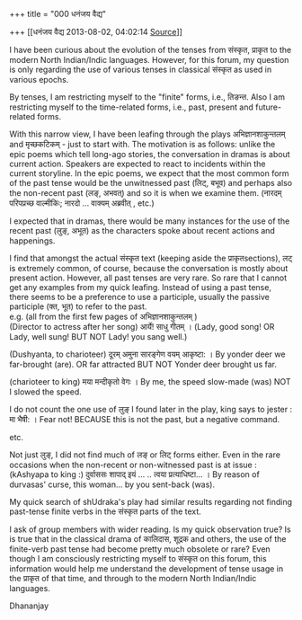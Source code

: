 +++
title = "000 धनंजय वैद्य"

+++
[[धनंजय वैद्य	2013-08-02, 04:02:14 [Source](https://groups.google.com/g/samskrita/c/gDOVBOdgpoQ)]]



I have been curious about the evolution of the tenses from संस्कृत, प्राकृत to the modern North Indian/Indic languages. However, for this forum, my question is only regarding the use of various tenses in classical संस्कृत as used in various epochs.  
  
By tenses, I am restricting myself to the "finite" forms, i.e., तिङन्त. Also I am restricting myself to the time-related forms, i.e., past, present and future-related forms.  
  
With this narrow view, I have been leafing through the plays अभिज्ञानशाकुन्तलम् and मृच्छकटिकम् - just to start with. The motivation is as follows: unlike the epic poems which tell long-ago stories, the conversation in dramas is about current action. Speakers are expected to react to incidents within the current storyline. In the epic poems, we expect that the most common form of the past tense would be the unwitnessed past (लिट्, बभूव) and perhaps also the non-recent past (लङ्, अभवत्) and so it is when we examine them. (नारदम् परिपप्रच्छ वाल्मीकिः; नारदो ... वाक्यम् अब्रवीत् , etc.)  
  
I expected that in dramas, there would be many instances for the use of the recent past (लुङ्, अभूत) as the characters spoke about recent actions and happenings.  
  
I find that amongst the actual संस्कृत text (keeping aside the प्राकृतsections), लट् is extremely common, of course, because the conversation is mostly about present action. However, all past tenses are very rare. So rare that I cannot get any examples from my quick leafing. Instead of using a past tense, there seems to be a preference to use a participle, usually the passive participle (क्त, भूत) to refer to the past.  
e.g. (all from the first few pages of अभिज्ञानशाकुन्तलम् )  
(Director to actress after her song) आर्ये! साधु गीतम् । (Lady, good song! OR Lady, well sung! BUT NOT Lady! you sang well.)  
  
(Dushyanta, to charioteer) दूरम् अमुना सारङ्गेण वयम् आकृष्टा: । By yonder deer we far-brought (are). OR far attracted BUT NOT Yonder deer brought us far.  
  
(charioteer to king) मया मन्दीकृतो वेगः । By me, the speed slow-made (was) NOT I slowed the speed.  
  
I do not count the one use of लुङ् I found later in the play, king says to jester : मा भैषी: । Fear not! BECAUSE this is not the past, but a negative command.  
  
etc.  
  
Not just लुङ्, I did not find much of लङ् or लिट् forms either. Even in the rare occasions when the non-recent or non-witnessed past is at issue :  
(kAshyapa to king :) दुर्वाससः शापाद् इयं ... .. त्वया प्रत्याधिष्टा... । By reason of durvasas' curse, this woman... by you sent-back (was).  
  
My quick search of shUdraka's play had similar results regarding not finding past-tense finite verbs in the संस्कृत parts of the text.  
  
I ask of group members with wider reading. Is my quick observation true? Is is true that in the classical drama of कालिदास, शूद्रक and others, the use of the finite-verb past tense had become pretty much obsolete or rare? Even though I am consciously restricting myself to संस्कृत on this forum, this information would help me understand the development of tense usage in the प्राकृत of that time, and through to the modern North Indian/Indic languages.  
  
  
Dhananjay  

